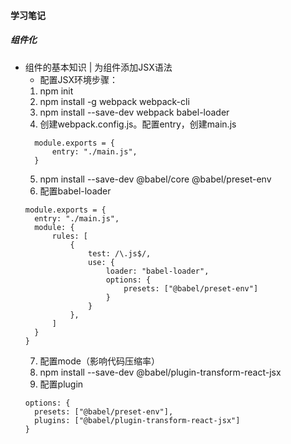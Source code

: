 #### 学习笔记  
##### 组件化    
* 组件的基本知识 | 为组件添加JSX语法  
  - 配置JSX环境步骤： 
  1. npm init
  2. npm install -g webpack webpack-cli
  3. npm install --save-dev webpack babel-loader
  4. 创建webpack.config.js。配置entry，创建main.js
  ```
    module.exports = {
        entry: "./main.js",
    }
  ```
  5. npm install --save-dev @babel/core @babel/preset-env 
  6. 配置babel-loader
  ```
  module.exports = {
    entry: "./main.js",
    module: {
        rules: [
            {
                test: /\.js$/,
                use: {
                    loader: "babel-loader",
                    options: {
                        presets: ["@babel/preset-env"]
                    }
                }
            },
        ]
    }
  }
  ```
  7. 配置mode（影响代码压缩率）
  8. npm install --save-dev @babel/plugin-transform-react-jsx
  9. 配置plugin
  ```
  options: {
    presets: ["@babel/preset-env"],
    plugins: ["@babel/plugin-transform-react-jsx"]
  }
  ```